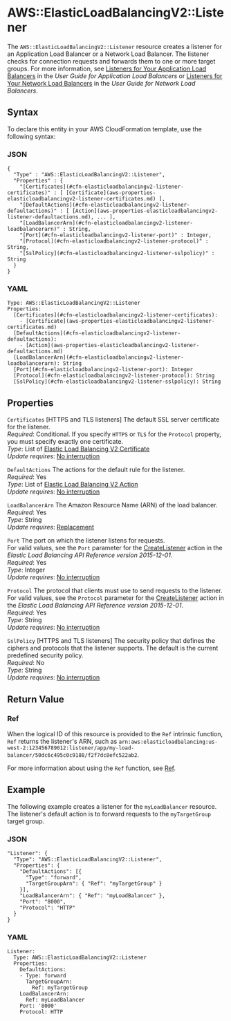 # AWS::ElasticLoadBalancingV2::Listener<a name="aws-resource-elasticloadbalancingv2-listener"></a>

The `AWS::ElasticLoadBalancingV2::Listener` resource creates a listener for an Application Load Balancer or a Network Load Balancer\. The listener checks for connection requests and forwards them to one or more target groups\. For more information, see [Listeners for Your Application Load Balancers](https://docs.aws.amazon.com/elasticloadbalancing/latest/application/load-balancer-listeners.html) in the *User Guide for Application Load Balancers* or [Listeners for Your Network Load Balancers](https://docs.aws.amazon.com/elasticloadbalancing/latest/network/load-balancer-listeners.html) in the *User Guide for Network Load Balancers*\.

## Syntax<a name="aws-resource-elasticloadbalancingv2-listener-syntax"></a>

To declare this entity in your AWS CloudFormation template, use the following syntax:

### JSON<a name="aws-resource-elasticloadbalancingv2-listener-syntax.json"></a>

```
{
  "Type" : "AWS::ElasticLoadBalancingV2::Listener",
  "Properties" : {
    "[Certificates](#cfn-elasticloadbalancingv2-listener-certificates)" : [ [Certificate](aws-properties-elasticloadbalancingv2-listener-certificates.md) ],
    "[DefaultActions](#cfn-elasticloadbalancingv2-listener-defaultactions)" : [ [Action](aws-properties-elasticloadbalancingv2-listener-defaultactions.md), ... ],
    "[LoadBalancerArn](#cfn-elasticloadbalancingv2-listener-loadbalancerarn)" : String,
    "[Port](#cfn-elasticloadbalancingv2-listener-port)" : Integer,
    "[Protocol](#cfn-elasticloadbalancingv2-listener-protocol)" : String,
    "[SslPolicy](#cfn-elasticloadbalancingv2-listener-sslpolicy)" : String
  }
}
```

### YAML<a name="aws-resource-elasticloadbalancingv2-listener-syntax.yaml"></a>

```
Type: AWS::ElasticLoadBalancingV2::Listener
Properties: 
  [Certificates](#cfn-elasticloadbalancingv2-listener-certificates):
    - [Certificate](aws-properties-elasticloadbalancingv2-listener-certificates.md)
  [DefaultActions](#cfn-elasticloadbalancingv2-listener-defaultactions):
    - [Action](aws-properties-elasticloadbalancingv2-listener-defaultactions.md)
  [LoadBalancerArn](#cfn-elasticloadbalancingv2-listener-loadbalancerarn): String
  [Port](#cfn-elasticloadbalancingv2-listener-port): Integer
  [Protocol](#cfn-elasticloadbalancingv2-listener-protocol): String
  [SslPolicy](#cfn-elasticloadbalancingv2-listener-sslpolicy): String
```

## Properties<a name="w2922ab1c21c10d120c15b7"></a>

`Certificates`  <a name="cfn-elasticloadbalancingv2-listener-certificates"></a>
\[HTTPS and TLS listeners\] The default SSL server certificate for the listener\.  
*Required*: Conditional\. If you specify `HTTPS` or `TLS` for the `Protocol` property, you must specify exactly one certificate\.  
*Type*: List of [Elastic Load Balancing V2 Certificate](aws-properties-elasticloadbalancingv2-listener-certificates.md)  
*Update requires*: [No interruption](using-cfn-updating-stacks-update-behaviors.md#update-no-interrupt)

`DefaultActions`  <a name="cfn-elasticloadbalancingv2-listener-defaultactions"></a>
The actions for the default rule for the listener\.  
*Required*: Yes  
*Type*: List of [Elastic Load Balancing V2 Action](aws-properties-elasticloadbalancingv2-listener-defaultactions.md)  
*Update requires*: [No interruption](using-cfn-updating-stacks-update-behaviors.md#update-no-interrupt)

`LoadBalancerArn`  <a name="cfn-elasticloadbalancingv2-listener-loadbalancerarn"></a>
The Amazon Resource Name \(ARN\) of the load balancer\.  
*Required*: Yes  
*Type*: String  
*Update requires*: [Replacement](using-cfn-updating-stacks-update-behaviors.md#update-replacement)

`Port`  <a name="cfn-elasticloadbalancingv2-listener-port"></a>
The port on which the listener listens for requests\.  
For valid values, see the `Port` parameter for the [CreateListener](https://docs.aws.amazon.com/elasticloadbalancing/latest/APIReference/API_CreateListener.html) action in the *Elastic Load Balancing API Reference version 2015\-12\-01*\.  
*Required*: Yes  
*Type*: Integer  
*Update requires*: [No interruption](using-cfn-updating-stacks-update-behaviors.md#update-no-interrupt)

`Protocol`  <a name="cfn-elasticloadbalancingv2-listener-protocol"></a>
The protocol that clients must use to send requests to the listener\.  
For valid values, see the `Protocol` parameter for the [CreateListener](https://docs.aws.amazon.com/elasticloadbalancing/latest/APIReference/API_CreateListener.html) action in the *Elastic Load Balancing API Reference version 2015\-12\-01*\.  
*Required*: Yes  
*Type*: String  
*Update requires*: [No interruption](using-cfn-updating-stacks-update-behaviors.md#update-no-interrupt)

`SslPolicy`  <a name="cfn-elasticloadbalancingv2-listener-sslpolicy"></a>
\[HTTPS and TLS listeners\] The security policy that defines the ciphers and protocols that the listener supports\. The default is the current predefined security policy\.  
*Required*: No  
*Type*: String  
*Update requires*: [No interruption](using-cfn-updating-stacks-update-behaviors.md#update-no-interrupt)

## Return Value<a name="w2922ab1c21c10d120c15b9"></a>

### Ref<a name="w2922ab1c21c10d120c15b9b2"></a>

When the logical ID of this resource is provided to the `Ref` intrinsic function, `Ref` returns the listener's ARN, such as `arn:aws:elasticloadbalancing:us-west-2:123456789012:listener/app/my-load-balancer/50dc6c495c0c9188/f2f7dc8efc522ab2`\.

For more information about using the `Ref` function, see [Ref](intrinsic-function-reference-ref.md)\.

## Example<a name="w2922ab1c21c10d120c15c11"></a>

The following example creates a listener for the `myLoadBalancer` resource\. The listener's default action is to forward requests to the `myTargetGroup` target group\.

### JSON<a name="aws-resource-elasticloadbalancingv2-listener-example.json"></a>

```
"Listener": {
  "Type": "AWS::ElasticLoadBalancingV2::Listener",
  "Properties": {
    "DefaultActions": [{
      "Type": "forward",
      "TargetGroupArn": { "Ref": "myTargetGroup" }
    }],
    "LoadBalancerArn": { "Ref": "myLoadBalancer" },
    "Port": "8000",
    "Protocol": "HTTP"
  }
}
```

### YAML<a name="aws-resource-elasticloadbalancingv2-listener-example.yaml"></a>

```
Listener:
  Type: AWS::ElasticLoadBalancingV2::Listener
  Properties:
    DefaultActions:
    - Type: forward
      TargetGroupArn:
        Ref: myTargetGroup
    LoadBalancerArn:
      Ref: myLoadBalancer
    Port: '8000'
    Protocol: HTTP
```